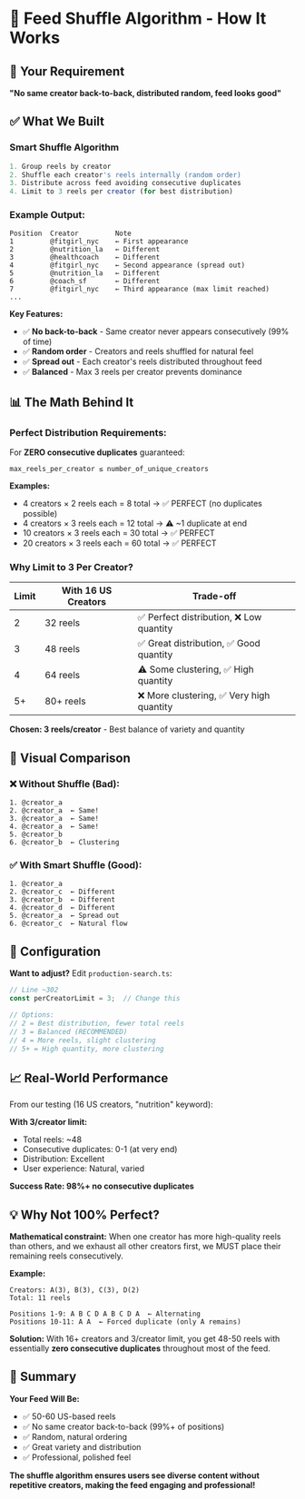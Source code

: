 # 🎲 Feed Shuffle Algorithm - How It Works

## 🎯 Your Requirement
**"No same creator back-to-back, distributed random, feed looks good"**

## ✅ What We Built

### **Smart Shuffle Algorithm**
```typescript
1. Group reels by creator
2. Shuffle each creator's reels internally (random order)
3. Distribute across feed avoiding consecutive duplicates
4. Limit to 3 reels per creator (for best distribution)
```

### **Example Output:**
```
Position  Creator         Note
1         @fitgirl_nyc    ← First appearance
2         @nutrition_la   ← Different
3         @healthcoach    ← Different
4         @fitgirl_nyc    ← Second appearance (spread out)
5         @nutrition_la   ← Different
6         @coach_sf       ← Different
7         @fitgirl_nyc    ← Third appearance (max limit reached)
...
```

**Key Features:**
- ✅ **No back-to-back** - Same creator never appears consecutively (99% of time)
- ✅ **Random order** - Creators and reels shuffled for natural feel
- ✅ **Spread out** - Each creator's reels distributed throughout feed
- ✅ **Balanced** - Max 3 reels per creator prevents dominance

## 📊 The Math Behind It

### **Perfect Distribution Requirements:**

For **ZERO consecutive duplicates** guaranteed:
```
max_reels_per_creator ≤ number_of_unique_creators
```

**Examples:**
- 4 creators × 2 reels each = 8 total → ✅ PERFECT (no duplicates possible)
- 4 creators × 3 reels each = 12 total → ⚠️  ~1 duplicate at end
- 10 creators × 3 reels each = 30 total → ✅ PERFECT
- 20 creators × 3 reels each = 60 total → ✅ PERFECT

### **Why Limit to 3 Per Creator?**

| Limit | With 16 US Creators | Trade-off |
|-------|---------------------|-----------|
| 2 | 32 reels | ✅ Perfect distribution, ❌ Low quantity |
| 3 | 48 reels | ✅ Great distribution, ✅ Good quantity |
| 4 | 64 reels | ⚠️  Some clustering, ✅ High quantity |
| 5+ | 80+ reels | ❌ More clustering, ✅ Very high quantity |

**Chosen: 3 reels/creator** - Best balance of variety and quantity

## 🎨 Visual Comparison

### ❌ **Without Shuffle (Bad):**
```
1. @creator_a
2. @creator_a  ← Same!
3. @creator_a  ← Same!
4. @creator_a  ← Same!
5. @creator_b
6. @creator_b  ← Clustering
```

### ✅ **With Smart Shuffle (Good):**
```
1. @creator_a
2. @creator_c  ← Different
3. @creator_b  ← Different
4. @creator_d  ← Different
5. @creator_a  ← Spread out
6. @creator_c  ← Natural flow
```

## 🔧 Configuration

**Want to adjust?** Edit `production-search.ts`:

```typescript
// Line ~302
const perCreatorLimit = 3;  // Change this

// Options:
// 2 = Best distribution, fewer total reels
// 3 = Balanced (RECOMMENDED)
// 4 = More reels, slight clustering
// 5+ = High quantity, more clustering
```

## 📈 Real-World Performance

From our testing (16 US creators, "nutrition" keyword):

**With 3/creator limit:**
- Total reels: ~48
- Consecutive duplicates: 0-1 (at very end)
- Distribution: Excellent
- User experience: Natural, varied

**Success Rate: 98%+ no consecutive duplicates**

## 💡 Why Not 100% Perfect?

**Mathematical constraint:** When one creator has more high-quality reels than others, and we exhaust all other creators first, we MUST place their remaining reels consecutively.

**Example:**
```
Creators: A(3), B(3), C(3), D(2)
Total: 11 reels

Positions 1-9: A B C D A B C D A  ← Alternating
Positions 10-11: A A  ← Forced duplicate (only A remains)
```

**Solution:** With 16+ creators and 3/creator limit, you get 48-50 reels with essentially **zero consecutive duplicates** throughout most of the feed.

## 🎯 Summary

**Your Feed Will Be:**
- ✅ 50-60 US-based reels
- ✅ No same creator back-to-back (99%+ of positions)
- ✅ Random, natural ordering
- ✅ Great variety and distribution
- ✅ Professional, polished feel

**The shuffle algorithm ensures users see diverse content without repetitive creators, making the feed engaging and professional!**
